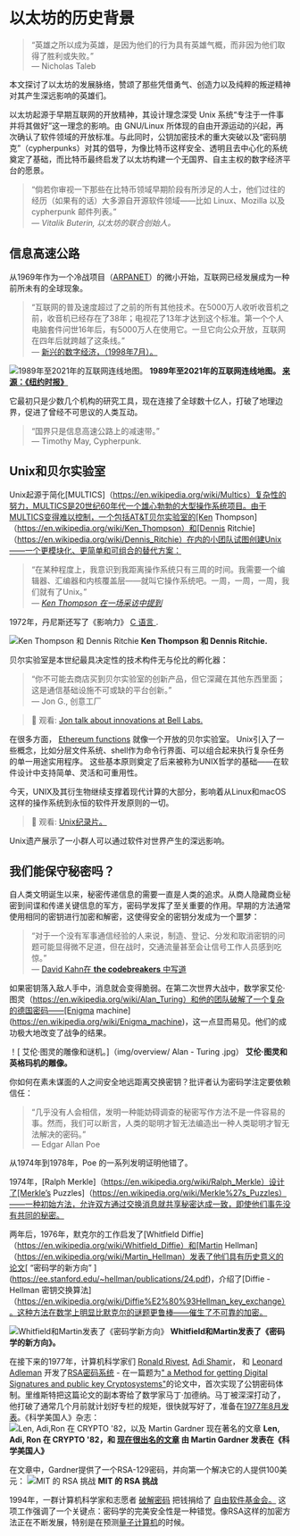 # 以太坊的历史背景

> “英雄之所以成为英雄，是因为他们的行为具有英雄气概，而非因为他们取得了胜利或失败。” \
> — Nicholas Taleb

本文探讨了以太坊的发展脉络，赞颂了那些凭借勇气、创造力以及纯粹的叛逆精神对其产生深远影响的英雄们。

以太坊起源于早期互联网的开放精神，其设计理念深受 Unix 系统“专注于一件事并将其做好”这一理念的影响。由 GNU/Linux 所体现的自由开源运动的兴起，再次确认了软件领域的开放标准。与此同时，公钥加密技术的重大突破以及“密码朋克”（cypherpunks）对其的倡导，为像比特币这样安全、透明且去中心化的系统奠定了基础，而比特币最终启发了以太坊构建一个无国界、自主主权的数字经济平台的愿景。

> “倘若你审视一下那些在比特币领域早期阶段有所涉足的人士，他们过往的经历（如果有的话）大多源自开源软件领域——比如 Linux、Mozilla 以及 cypherpunk 邮件列表。”\
> — _Vitalik Buterin, 以太坊的联合创始人。_

## 信息高速公路

从1969年作为一个冷战项目（[ARPANET](https://en.wikipedia.org/wiki/ARPANET)）的微小开始，互联网已经发展成为一种前所未有的全球现象。

> “互联网的普及速度超过了之前的所有其他技术。在5000万人收听收音机之前，收音机已经存在了38年；电视花了13年才达到这个标准。第一个个人电脑套件问世16年后，有5000万人在使用它。一旦它向公众开放，互联网在四年后就跨越了这条线。”\
> — [新兴的数字经济，（1998年7月）。](https://www.commerce.gov/sites/default/files/migrated/reports/emergingdig_0.pdf)

![1989年至2021年的互联网连线地图。](img/overview/information-superhighway.gif)
**1989年至2021年的互联网连线地图。 [来源：《纽约时报》](https://www.nytimes.com/interactive/2019/03/10/technology/internet-cables-oceans.html)**

它最初只是少数几个机构的研究工具，现在连接了全球数十亿人，打破了地理边界，促进了曾经不可思议的人类互动。


> “国界只是信息高速公路上的减速带。”\
> — Timothy May, Cypherpunk.

## Unix和贝尔实验室


Unix起源于简化[MULTICS]（https://en.wikipedia.org/wiki/Multics）复杂性的努力，MULTICS是20世纪60年代一个雄心勃勃的大型操作系统项目。由于MULTICS变得难以控制，一个包括AT&T贝尔实验室的[Ken Thompson]（https://en.wikipedia.org/wiki/Ken_Thompson）和[Dennis Ritchie]（https://en.wikipedia.org/wiki/Dennis_Ritchie）在内的小团队试图创建Unix——一个更模块化、更简单和可组合的替代方案：

> “在某种程度上，我意识到我距离操作系统只有三周的时间。我需要一个编辑器、汇编器和内核覆盖层——就叫它操作系统吧。一周，一周，一周，我们就有了Unix。”\
> — [_Ken Thompson 在一场采访中提到_](https://www.youtube.com/watch?v=EY6q5dv_B-o)

1972年，丹尼斯还写了《影响力》 [C 语言 ](<https://en.wikipedia.org/wiki/C_(programming_language)>).

![Ken Thompson 和 Dennis Ritchie](img/overview/ken-thompson-dennis-ritchie.jpg)
**Ken Thompson 和 Dennis Ritchie.**

贝尔实验室是本世纪最具决定性的技术构件无与伦比的孵化器：

> “你不可能去商店买到贝尔实验室的创新产品，但它深藏在其他东西里面；这是通信基础设施不可或缺的平台创新。” \
> — Jon G., 创意工厂

> 🎦 观看: [Jon talk about innovations at Bell Labs.](https://www.youtube.com/watch?v=OJsKgiGGzzs)

在很多方面， [Ethereum functions](https://ethereum.foundation/infinitegarden) 就像一个开放的贝尔实验室。
Unix引入了一些概念，比如分层文件系统、shell作为命令行界面、可以组合起来执行复杂任务的单一用途实用程序。
这些基本原则奠定了后来被称为UNIX哲学的基础——在软件设计中支持简单、灵活和可重用性。

今天，UNIX及其衍生物继续支撑着现代计算的大部分，影响着从Linux和macOS这样的操作系统到永恒的软件开发原则的一切。

> 🎦 观看: [ Unix纪录片。](https://www.youtube.com/watch?v=tc4ROCJYbm0)

Unix遗产展示了一小群人可以通过软件对世界产生的深远影响。

## 我们能保守秘密吗？

自人类文明诞生以来，秘密传递信息的需要一直是人类的追求。从商人隐藏商业秘密到间谍和传递关键信息的军方，密码学发挥了至关重要的作用。早期的方法通常使用相同的密钥进行加密和解密，这使得安全的密钥分发成为一个噩梦：

> “对于一个没有军事通信经验的人来说，制造、登记、分发和取消密钥的问题可能显得微不足道，但在战时，交通流量甚至会让信号工作人员感到吃惊。” \
> — [David Kahn在 **the codebreakers** 中写道](https://en.wikipedia.org/wiki/The_Codebreakers)

如果密钥落入敌人手中，消息就会变得脆弱。在第二次世界大战中，数学家艾伦·图灵（https://en.wikipedia.org/wiki/Alan_Turing）和他的团队破解了一个复杂的德国密码——[Enigma machine](https://en.wikipedia.org/wiki/Enigma_machine)，这一点显而易见。他们的成功极大地改变了战争的结果。

！[ 艾伦·图灵的雕像和谜机。]（img/overview/ Alan - Turing .jpg）
**艾伦·图灵和英格玛机的雕像。**

你如何在素未谋面的人之间安全地远距离交换密钥？批评者认为密码学注定要依赖信任：

> “几乎没有人会相信，发明一种能妨碍调查的秘密写作方法不是一件容易的事。然而，我们可以断言，人类的聪明才智无法编造出一种人类聪明才智无法解决的密码。”\
> — Edgar Allan Poe

从1974年到1978年，Poe 的一系列发明证明他错了。

1974年，[Ralph Merkle]（https://en.wikipedia.org/wiki/Ralph_Merkle）设计了[Merkle’s Puzzles]（https://en.wikipedia.org/wiki/Merkle%27s_Puzzles）——一种初始方法，允许双方通过交换消息就共享秘密达成一致，即使他们事先没有共同的秘密。

两年后，1976年，默克尔的工作启发了[Whitfield Diffie]（https://en.wikipedia.org/wiki/Whitfield_Diffie）和[Martin Hellman]（https://en.wikipedia.org/wiki/Martin_Hellman）发表了他们具有历史意义的论文[ “密码学的新方向” ](https://ee.stanford.edu/~hellman/publications/24.pdf)，介绍了[Diffie - Hellman 密钥交换算法]（https://en.wikipedia.org/wiki/Diffie%E2%80%93Hellman_key_exchange）。这种方法在数学上明显比默克尔的谜题更鲁棒——催生了不可靠的加密。

![Whitfield和Martin发表了《密码学新方向》](img/overview/new-direction-in-cryptography.jpg)
**Whitfield和Martin发表了《密码学的新方向》。**

在接下来的1977年，计算机科学家们 [Ronald Rivest](http://amturing.acm.org/award_winners/rivest_1403005.cfm), [Adi Shamir](http://amturing.acm.org/award_winners/shamir_2327856.cfm)， 和 [Leonard Adleman](http://amturing.acm.org/award_winners/adleman_7308544.cfm) 开发了[RSA密码系统](<https://en.wikipedia.org/wiki/RSA_(cryptosystem)>) - 在一篇题为[" a Method for getting Digital Signatures and public key Cryptosystems"](https://people.csail.mit.edu/rivest/Rsapaper.pdf)的论文中，首次实现了公钥密码体制。里维斯特把这篇论文的副本寄给了数学家马丁·加德纳。马丁被深深打动了，他打破了通常几个月前就计划好专栏的规矩，很快就写好了，准备在[1977年8月发表](https://web.archive.org/web/20230728001717/http://simson.net/ref/1977/Gardner_RSA.pdf)。《科学美国人》杂志：
![Len, Adi,Ron 在 CRYPTO '82，以及 Martin Gardner 现在著名的文章](img/overview/rsa-in-scientific-american.jpg)
**Len, Adi, Ron 在 CRYPTO '82，和 [现在很出名的文章](https://web.archive.org/web/20230728001717/http://simson.net/ref/1977/Gardner_RSA.pdf) 由 Martin Gardner 发表在《科学美国人》**

在文章中，Gardner提供了一个RSA-129密码，并向第一个解决它的人提供100美元：
![MIT 的 RSA 挑战](img/overview/rsa-challenge.jpg)
**MIT 的 RSA 挑战**

1994年，一群计算机科学家和志愿者 [破解密码](https://en.wikipedia.org/wiki/The_Magic_Words_are_Squeamish_Ossifrage) 把钱捐给了 [自由软件基金会。](https://www.fsf.org/) 这项工作强调了一个关键点：密码学的完美安全性是一种错觉。像RSA这样的加密方法正在不断发展，特别是在预测[量子计算机](/wiki/Cryptography/post-quantum-cryptography.md)的时候。
